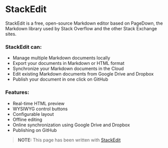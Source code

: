 StackEdit
=========

StackEdit is a free, open-source Markdown editor based on PageDown, the Markdown library used by Stack Overflow and the other Stack Exchange sites.

### StackEdit can:
 
 - Manage multiple Markdown documents locally
 - Export your documents in Markdown or HTML format
 - Synchronize your Markdown documents in the Cloud
 - Edit existing Markdown documents from Google Drive and Dropbox
 - Publish your document in one click on GitHub

### Features:

 - Real-time HTML preview
 - WYSIWYG control buttons
 - Configurable layout
 - Offline editing
 - Online synchronization using Google Drive and Dropbox
 - Publishing on GitHub


> **NOTE:** This page has been written with [StackEdit][1]


  [1]: http://benweet.github.io/stackedit/ "StackEdit"